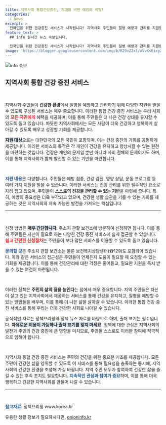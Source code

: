 ```yaml
---
title: 지역사회 통합건강증진, 치매와 비만 예방의 비밀!
categories:
  - News
excerpt: >
  전국민을 위한 건강증진 서비스가 시작됩니다! 지역사회 주민들이 질병 예방과 관리를 지원받을 수 있는 방법은? 지금 바로 확인하세요!
feature_text: >
  ## info 실시간 뉴스 속보입니다.

  전국민을 위한 건강증진 서비스가 시작됩니다! 지역사회 주민들이 질병 예방과 관리를 지원받을 수 있는 방법은? 지금 바로 확인하세요!
image: 'https://blogger.googleusercontent.com/img/b/R29vZ2xl/AVvXsEixyZcFfHzMRdzZMjFBmAUKJYCLCGyLL1o632UiGVXcaFdKo_bkvkuCioo0uUKlGfBVcT3P84aROyZIXSBEx3Aw5nCQ3pTgDom1WDC4m8eifvWiAmWEEVb4x6G_l8C0QH225ldMjyaFvpxGEBGNO37VmDTDMHGhJPq73UglMfDca1-0aw/s1600/blogspot.png'
---
```


<p><img src="https://blogger.googleusercontent.com/img/b/R29vZ2xl/AVvXsEixyZcFfHzMRdzZMjFBmAUKJYCLCGyLL1o632UiGVXcaFdKo_bkvkuCioo0uUKlGfBVcT3P84aROyZIXSBEx3Aw5nCQ3pTgDom1WDC4m8eifvWiAmWEEVb4x6G_l8C0QH225ldMjyaFvpxGEBGNO37VmDTDMHGhJPq73UglMfDca1-0aw/s1600/blogspot.png" alt="info 속보" /></p>

<h2 data-ke-size="size26">지역사회 통합 건강 증진 서비스</h2>

<p data-ke-size="size16">&nbsp;</p>

<p>지역사회 주민들이 <b>건강한 환경</b>에서 질병을 예방하고 관리하기 위해 다양한 지원을 받을 수 있도록 구성된 서비스는 매우 중요합니다. 이러한 통합 건강 증진 서비스는 우리 사회의 <b><span style="color: #ee2323;">모든 국민에게</span></b> 혜택을 제공하며, 이를 통해 주민들은 더 나은 건강 상태를 유지할 수 있도록 돕고 있습니다. 따뜻한 지역사회에서는 모든 사람이 더욱 건강하고 행복하게 살아갈 수 있도록 배우고 성장할 기회를 제공합니다. </p>

<p><b><span style="background-color: #21538527;">지원 대상</span></b>으로는 대한민국의 모든 국민이 포함되며, 이는 건강 증진의 기회를 공평하게 제공합니다. 이러한 서비스의 목적은 각 개인이 건강을 유지하고 향상시킬 수 있는 원천을 마련하는 것입니다. 건강은 개인의 문제일 뿐만 아니라 사회 전체의 문제이기도 하며, 이를 통해 지역사회가 함께 발전할 수 있는 기반을 마련합니다.</p>

<p data-ke-size="size16">&nbsp;</p>

<p><b><span style="color: #1a5490;">지원 내용</span></b>은 다양합니다. 주민들은 예방 접종, 건강 검진, 영양 상담, 운동 프로그램 등 여러 가지 지원을 받을 수 있습니다. 이러한 서비스는 건강 관리를 위한 필수적인 요소로 자리 잡고 있으며, 주민들이 <b>스스로의 건강을 관리할 수 있는 기반</b>을 마련해 줍니다. 특히, 예방의 중요성은 더욱 부각되고 있으며, 건강한 생활 습관을 기를 수 있는 기회를 제공하는 것은 지역사회의 지속 가능한 발전을 가져오는 핵심입니다.</p>

<hr>

<p data-ke-size="size16">&nbsp;</p>

<p>신청 방법은 <b><span style="background-color: #21538527;">매우 간단합니다</span></b>. 주소지 관할 보건소에 방문하여 신청하면 됩니다. 이를 통해 주민들은 자신이 필요로 하는 다양한 건강 증진 서비스에 쉽게 접근할 수 있습니다. <b><span style="color: #ee2323;">쉽고 간편한 신청절차</span></b>는 주민들이 보다 많은 서비스를 이용할 수 있도록 돕고 있습니다.</p>

<p><b><span style="color: #1a5490;">문의할 곳</span></b>은 주소지 관할 보건소는 물론 보건복지상담센터(☎129)도 포함되어 있습니다. 이와 같은 서비스의 접근성은 주민들이 언제든지 도움이 필요할 때 요청할 수 있는 기회를 제공합니다. 이를 통해 건강관리에 대한 걱정은 줄어들고, 필요한 지원을 즉시 받을 수 있는 여건이 마련됩니다.</p>

<p data-ke-size="size16">&nbsp;</p>

<p>이러한 정책은 <b>주민의 삶의 질을 높인다</b>는 점에서 매우 중요합니다. 지역 주민들은 자신이 살고 있는 지역사회에서 제공하는 서비스를 통해 건강을 유지하고, 질병을 예방할 수 있는 방법들을 배우며, 이를 통해 더 나은 삶을 살아갈 수 있습니다. 이러한 통합 건강 증진 서비스를 통해 우리는 더욱 건강한 사회로 나아갈 수 있습니다.</p>

<p>공식적인 자료는 정책브리핑의 정책 뉴스 자료를 바탕으로 하며, 출처 표기는 필수입니다. <b><span style="background-color: #21538527;">자유로운 이용이 가능하나 출처 표기를 잊지 마세요</span></b>. 정책에 대한 관심은 지역사회의 발전과 주민의 건강 증진에 큰 영향을 미치므로, 주민들 스스로도 이러한 참여에 적극적으로 임해야 합니다.</p>

<p data-ke-size="size16">&nbsp;</p>

<p>지역사회 통합 건강 증진 서비스는 주민의 건강을 위한 중요한 기초를 제공합니다. 모든 주민이 건강한 삶을 영위할 수 있도록 이 서비스를 통해 필요성을 충족하는 동시에, 지역사회의 건강한 환경을 조성해 가길 바랍니다. 지역 주민 모두가 참여하여 건강한 삶을 즐길 수 있는 후속 조치도 필요합니다. <b><span style="color: #1a5490;">지속적인 관심과 참여가 중요</span></b>하며, 이를 통해 더욱 행복하고 건강한 지역사회를 만들어 나갈 수 있습니다.</p>

<hr>

<p data-ke-size="size16">&nbsp;</p>

<p><span style="color: #1a5490;"><b>참고자료</b></span>: 정책브리핑 www.korea.kr </p>
유용한 생활 정보가 필요하시다면, <a href="https://onioninfo.kr" rel="dofollow">onioninfo.kr</a>



